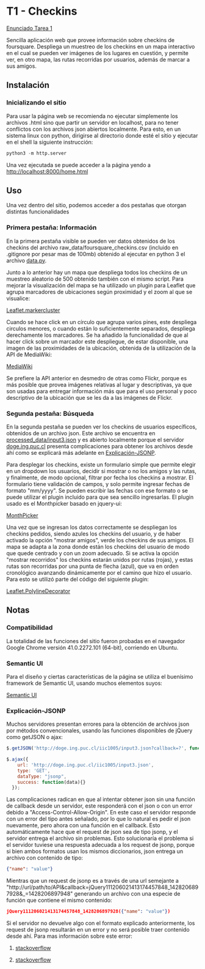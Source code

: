 T1 - Checkins
=============

[Enunciado Tarea 1](T1.pdf)

Sencilla aplicación web que provee información sobre checkins de foursquare. Despliega un muestreo de los checkins en un mapa interactivo en el cual se pueden ver imágenes de los lugares en cuestión, y permite ver, en otro mapa, las rutas recorridas por usuarios, además de marcar a sus amigos.

## Instalación

### Inicializando el sitio

Para usar la página web se recomienda no ejecutar simplemente los archivos .html sino que partir un servidor en localhost, para no tener conflictos con los archivos json abiertos localmente. Para esto, en un sistema linux con python, dirigirse al directorio donde esté el sitio y ejecutar en el shell la siguiente instrucción:

```python
python3 -m http.server
```

Una vez ejecutada se puede acceder a la página yendo a [http://localhost:8000/home.html](http://localhost:8000/home.html)

## Uso

Una vez dentro del sitio, podemos acceder a dos pestañas que otorgan distintas funcionalidades

### Primera pestaña: Información

En la primera pestaña visible se pueden ver datos obtenidos de los checkins del archivo raw_data/foursquare_checkins.csv (incluido en .gitignore por pesar mas de 100mb) obtenido al ejecutar en python 3 el archivo [data.py](data.py).

Junto a lo anterior hay un mapa que despliega todos los checkins de un muestreo aleatorio de 500 obtenido también con el mismo script. Para mejorar la visualización del mapa se ha utilizado un plugin para Leaflet que agrupa marcadores de ubicaciones según proximidad y el zoom al que se visualice:

[Leaflet.markercluster](https://github.com/Leaflet/Leaflet.markercluster)

Cuando se hace click en un círculo que agrupa varios pines, este despliega circulos menores, o cuando están lo suficientemente separados, despliega derechamente los marcadores. Se ha añadido la funcionalidad de que al hacer click sobre un marcador este despliegue, de estar disponible, una imagen de las proximidades de la ubicación, obtenida de la utilización de la API de MediaWiki:

[MediaWiki](https://www.mediawiki.org/wiki/API)

Se prefiere la API anterior en desmedro de otras como Flickr, porque es más posible que provea imágenes relativas al lugar y descriptivas, ya que son usadas para entregar información más que para el uso personal y poco descriptivo de la ubicación que se les da a las imágenes de Flickr.

### Segunda pestaña: Búsqueda

En la segunda pestaña se pueden ver los checkins de usuarios específicos, obtenidos de un archivo json. Este archivo se encuentra en [processed_data/input3.json](processed_data/input3.json) y es abierto localmente porque el servidor [doge.ing.puc.cl](http://doge.ing.puc.cl/iic1005/input3.json) presenta complicaciones para obtener los archivos desde ahí como se explicará más adelante en [Explicación-JSONP](#explicación-jsonp).

Para desplegar los checkins, existe un formulario simple que permite elegir en un dropdown los usuarios, decidir si mostrar o no los amigos y las rutas, y finalmente, de modo opcional, filtrar por fecha los checkins a mostrar. El formulario tiene validación de campos, y solo permite ingresar fechas de formato "mm/yyyy". Se pueden escribir las fechas con ese formato o se puede utilizar el plugin incluido para que sea sencillo ingresarlas. El plugin usado es el Monthpicker basado en jquery-ui:

[MonthPicker](https://github.com/KidSysco/jquery-ui-month-picker)

Una vez que se ingresan los datos correctamente se despliegan los checkins pedidos, siendo azules los checkins del usuario, y de haber activado la opción "mostrar amigos", verde los checkins de sus amigos. El mapa se adapta a la zona donde están los checkins del usuario de modo que quede centrado y con un zoom adecuado. Si se activa la opción "mostrar recorridos" los checkins estarán unidos por rutas (rojas), y estas rutas son recorridas por una punta de flecha (azul), que va en orden cronológico avanzando dinámicamente por el camino que hizo el usuario. Para esto se utilizó parte del código del siguiente plugin:

[Leaflet.PolylineDecorator](https://github.com/bbecquet/Leaflet.PolylineDecorator)

## Notas

### Compatibilidad

La totalidad de las funciones del sitio fueron probadas en el navegador Google Chrome versión 41.0.2272.101 (64-bit), corriendo en Ubuntu.


### Semantic UI

Para el diseño y ciertas características de la página se utiliza el buenísimo framework de Semantic UI, usando muchos elementos suyos:

[Semantic UI](http://semantic-ui.com/)


### Explicación-JSONP

Muchos servidores presentan errores para la obtención de archivos json por métodos convencionales, usando las funciones disponibles de jQuery como getJSON o ajax:

```javascript
$.getJSON('http://doge.ing.puc.cl/iic1005/input3.json?callback=?', function(data) {});

$.ajax({
    url: 'http://doge.ing.puc.cl/iic1005/input3.json',
    type: 'GET',
    dataType: "jsonp",
    success: function(data){}
  });
```

Las complicaciones radican en que al intentar obtener json sin una función de callback desde un servidor, este responderá con el json o con un error debido a "Access-Control-Allow-Origin". En este caso el servidor responde con un error del tipo antes señalado, por lo que lo natural es pedir el json nuevamente, pero ahora con una función en el callback. Esto automáticamente hace que el request de json sea de tipo jsonp, y el servidor entrega el archivo sin problemas. Esto solucionaría el problema si el servidor tuviese una respuesta adecuada a los request de jsonp, porque si bien ambos formatos usan los mismos diccionarios, json entrega un archivo con contenido de tipo:

```JSON
{"name": "value"}
```

Mientras que un request de jsonp es a través de una url semejante a "http://url/path/to/API&callback=jQuery111206021413174457848_1428206897928&_=1428206897948" generando un archivo con una especie de función que contiene el mismo contenido:

```JSON
jQuery111206021413174457848_1428206897928({"name": "value"})
```

Si el servidor no devuelve algo con el formato explicado anteriormente, los request de jsonp resultarán en un error y no será posible traer contenido desde ahí. Para mas información sobre este error:

1) [stackoverflow](http://stackoverflow.com/questions/7936610/json-uncaught-syntaxerror-unexpected-token)

2) [stackoverflow](http://stackoverflow.com/questions/26196820/uncaught-syntaxerror-unexpected-token-when-parse-jsonp)